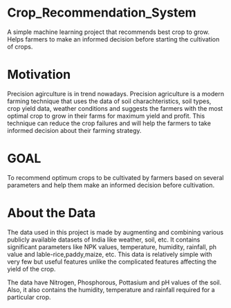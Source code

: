 # Crop_Recommendation_System
A simple machine learning project that recommends best crop to grow. Helps farmers to make an informed decision before starting the cultivation of crops.
<h1> Motivation </h1>
Precision agirculture is in trend nowadays. Precision agriculture is a modern farming technique that uses the data of soil charachteristics, soil types, crop yield data, weather conditions and suggests the farmers with the most optimal crop to grow in their farms for maximum yield and profit. This technique can reduce the crop failures and will help the farmers to take informed decision about their farming strategy.
<h1> GOAL </h1>
To recommend optimum crops to be cultivated by farmers based on several parameters and help them make an informed decision before cultivation.
<h1> About the Data </h1>
The data used in this project is made by augmenting and combining various publicly available datasets of India like weather, soil, etc. It contains significant parameters like NPK values, temperature, humidity, rainfall, ph value and lable-rice,paddy,maize, etc. This data is relatively simple with very few but useful features unlike the complicated features affecting the yield of the crop.

The data have Nitrogen, Phosphorous, Pottasium and pH values of the soil. Also, it also contains the humidity, temperature and rainfall required for a particular crop.
